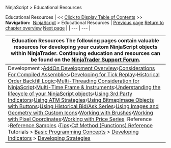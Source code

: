 ﻿
NinjaScript \> Educational Resources

Educational Resources
| \<\< [Click to Display Table of Contents](educational_resources.md) \>\> **Navigation:**     [NinjaScript](ninjascript-1.md) \> Educational Resources | [Previous page](editor_keyboard_shortcuts-1.md) [Return to chapter overview](ninjascript-1.md) [Next page](addon_development_overview-1.md) |
| --- | --- |

| Education Resources The following pages contain valuable resources for developing your custom NinjaScript objects within NinjaTrader. Continuing education and resources can be found on the [NinjaTrader Support Forum](https://forum.ninjatrader.com/). |
| --- |
| Development ›[AddOn Development Overview](addon_development_overview-1.md)›[Considerations For Compiled Assemblies](considerations_for_compiled_assemblies-1.md)›[Developing for Tick Replay](developing_for__tick_replay-1.md)›[Historical Order Backfill Logic](historical_order_backfill_logic-1.md)›[Multi\-Threading Consideration for NinjaScript](multi-threading-1.md)›[Multi\-Time Frame \& Instruments](multi-time_frame__instruments-1.md)›[Understanding the lifecycle of your NinjaScript objects](understanding_the_lifecycle_of-1.md)›[Using 3rd Party Indicators](using_3rd_party_indicators-1.md)›[Using ATM Strategies](using_atm_strategies-1.md)›[Using BitmapImage Objects with Buttons](using_bitmapimage_objects_with_buttons-1.md)›[Using Historical Bid/Ask Series](using_historical_bid_ask_serie-1.md)›[Using Images and Geometry with Custom Icons](using_images_and_geometry_with_custom_icons-1.md)›[Working with Brushes](working_with_brushes-1.md)›[Working with Pixel Coordinates](working_with_pixel_coordinates-1.md)›[Working with Price Series](working_with_price_series-1.md)  Reference ›[Reference Samples](reference_samples-1.md) ›[Tips](tips-1.md)›[C\# Method (Functions) Reference](c_method_functions_reference-1.md)  Tutorials \> [Basic Programming Concepts](basic_programming_concepts.md) \> [Developing Indicators](developing_indicators-1.md) \> [Developing Strategies](developing_strategies-1.md) |
